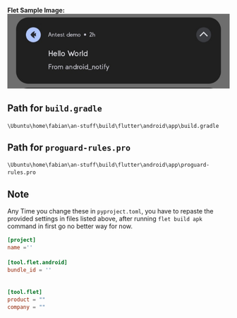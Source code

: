 
**Flet Sample Image:**  
![basic notification img sample](https://raw.githubusercontent.com/Fector101/android_notify/main/docs/imgs/basic-flet-notification.jpg)


## Path for `build.gradle`
 `\Ubuntu\home\fabian\an-stuff\build\flutter\android\app\build.gradle`  

## Path for `proguard-rules.pro`
 `\Ubuntu\home\fabian\an-stuff\build\flutter\android\app\proguard-rules.pro`

 ## Note
 Any Time you change these in `pyproject.toml`, you have to repaste the provided settings in files listed above, after running `flet build apk` command in first go no better way for now.

 ```toml
[project]
name =''

[tool.flet.android]
bundle_id = ''


[tool.flet]
product = ""
company = ""

```